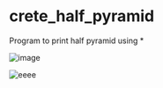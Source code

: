 # crete_half_pyramid
 Program to print half pyramid using *



![image](https://github.com/premsbhalerao/crete_half_pyramid/assets/114722173/0dc9a2ec-2385-4a91-9699-9746edf6852d)



![eeee](https://github.com/premsbhalerao/crete_half_pyramid/assets/114722173/f2f8c61f-aad3-4c60-ba8f-7a3387e428a6)

